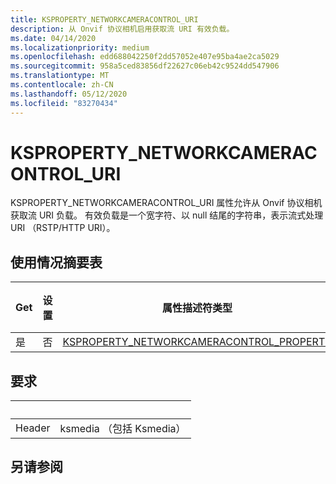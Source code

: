 ```yaml
---
title: KSPROPERTY_NETWORKCAMERACONTROL_URI
description: 从 Onvif 协议相机启用获取流 URI 有效负载。
ms.date: 04/14/2020
ms.localizationpriority: medium
ms.openlocfilehash: edd688042250f2dd57052e407e95ba4ae2ca5029
ms.sourcegitcommit: 958a5ced83856df22627c06eb42c9524dd547906
ms.translationtype: MT
ms.contentlocale: zh-CN
ms.lasthandoff: 05/12/2020
ms.locfileid: "83270434"
---
```

# <a name="ksproperty_networkcameracontrol_uri"></a>KSPROPERTY_NETWORKCAMERACONTROL_URI

KSPROPERTY_NETWORKCAMERACONTROL_URI 属性允许从 Onvif 协议相机获取流 URI 负载。 有效负载是一个宽字符、以 null 结尾的字符串，表示流式处理 URI （RSTP/HTTP URI）。

## <a name="usage-summary-table"></a>使用情况摘要表

| Get | 设置 | 属性描述符类型 | 属性值类型 |
| --- | --- | --- | --- |
| 是 | 否 | [KSPROPERTY_NETWORKCAMERACONTROL_PROPERTY](https://docs.microsoft.com/windows-hardware/drivers/stream/ne-ksmedia-ksproperty_networkcameracontrol_property) | LONG |

## <a name="requirements"></a>要求

| &nbsp; | &nbsp; |
| --- | --- |
| Header | ksmedia （包括 Ksmedia） |

## <a name="see-also"></a>另请参阅
